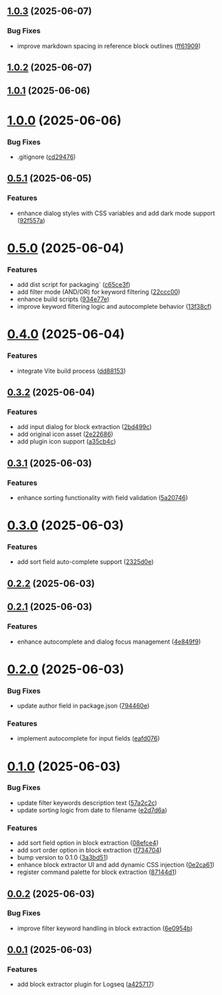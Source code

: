 ## [1.0.3](https://github.com/inchanS/logseq-block-extractor/compare/v1.0.2...v1.0.3) (2025-06-07)


### Bug Fixes

* improve markdown spacing in reference block outlines ([ff61909](https://github.com/inchanS/logseq-block-extractor/commit/ff61909be61c06567382f4c0dd0dee68d4d3a1a4))



## [1.0.2](https://github.com/inchanS/logseq-block-extractor/compare/v1.0.1...v1.0.2) (2025-06-07)



## [1.0.1](https://github.com/inchanS/logseq-block-extractor/compare/v1.0.0...v1.0.1) (2025-06-06)



# [1.0.0](https://github.com/inchanS/logseq-block-extractor/compare/v0.5.1...v1.0.0) (2025-06-06)


### Bug Fixes

* .gitignore ([cd29476](https://github.com/inchanS/logseq-block-extractor/commit/cd294766d2a5c0db6d79f5b41cef59a473ed3f36))



## [0.5.1](https://github.com/inchanS/logseq-block-extractor/compare/v0.5.0...v0.5.1) (2025-06-05)


### Features

* enhance dialog styles with CSS variables and add dark mode support ([92f557a](https://github.com/inchanS/logseq-block-extractor/commit/92f557aacf7468fe7f25632e7bf3453ae270d671))



# [0.5.0](https://github.com/inchanS/logseq-block-extractor/compare/v0.4.0...v0.5.0) (2025-06-04)


### Features

* add dist script for packaging` ([c65ce3f](https://github.com/inchanS/logseq-block-extractor/commit/c65ce3f7c5785f8ce7e39cbe8cbe78377237b507))
* add filter mode (AND/OR) for keyword filtering ([22ccc00](https://github.com/inchanS/logseq-block-extractor/commit/22ccc008ba8244b79e5eaa9134a459a64e826cab))
* enhance build scripts ([934e77e](https://github.com/inchanS/logseq-block-extractor/commit/934e77ef5fabb421d35260182351f9a01d6e0460))
* improve keyword filtering logic and autocomplete behavior ([13f38cf](https://github.com/inchanS/logseq-block-extractor/commit/13f38cf62d196ad6d0878bf3f7b6ab5569788147))



# [0.4.0](https://github.com/inchanS/logseq-block-extractor/compare/v0.3.2...v0.4.0) (2025-06-04)


### Features

* integrate Vite build process ([dd88153](https://github.com/inchanS/logseq-block-extractor/commit/dd881538dec9f44bbb41fd68f00707a31f0e0396))



## [0.3.2](https://github.com/inchanS/logseq-block-extractor/compare/v0.3.1...v0.3.2) (2025-06-04)


### Features

* add input dialog for block extraction ([2bd499c](https://github.com/inchanS/logseq-block-extractor/commit/2bd499cb0919cb9134eb50f147af3c21d2650deb))
* add original icon asset ([2e22686](https://github.com/inchanS/logseq-block-extractor/commit/2e226865cabf545acbc106d6067b64dd9ac16683))
* add plugin icon support ([a35cb4c](https://github.com/inchanS/logseq-block-extractor/commit/a35cb4c5deae345b6e6e5382c8047b82390cab50))



## [0.3.1](https://github.com/inchanS/logseq-block-extractor/compare/v0.3.0...v0.3.1) (2025-06-03)


### Features

* enhance sorting functionality with field validation ([5a20746](https://github.com/inchanS/logseq-block-extractor/commit/5a20746dd2a7e98fb8e1631c3c08fbe5d52e9140))



# [0.3.0](https://github.com/inchanS/logseq-block-extractor/compare/v0.2.2...v0.3.0) (2025-06-03)


### Features

* add sort field auto-complete support ([2325d0e](https://github.com/inchanS/logseq-block-extractor/commit/2325d0e1fcfeb6e8b6f607e2b8c34b4425538952))



## [0.2.2](https://github.com/inchanS/logseq-block-extractor/compare/v0.2.1...v0.2.2) (2025-06-03)



## [0.2.1](https://github.com/inchanS/logseq-block-extractor/compare/v0.2.0...v0.2.1) (2025-06-03)


### Features

* enhance autocomplete and dialog focus management ([4e849f9](https://github.com/inchanS/logseq-block-extractor/commit/4e849f914a0bbb7ed455e560dcc4a79ac528eb81))



# [0.2.0](https://github.com/inchanS/logseq-block-extractor/compare/v0.1.0...v0.2.0) (2025-06-03)


### Bug Fixes

* update author field in package.json ([794460e](https://github.com/inchanS/logseq-block-extractor/commit/794460ea914cd9a87c3077c9a77b323b62d10e4c))


### Features

* implement autocomplete for input fields ([eafd076](https://github.com/inchanS/logseq-block-extractor/commit/eafd0768ed652c43ee75f226e20fcceb7f812880))



# [0.1.0](https://github.com/inchanS/logseq-block-extractor/compare/v0.0.2...v0.1.0) (2025-06-03)


### Bug Fixes

* update filter keywords description text ([57a2c2c](https://github.com/inchanS/logseq-block-extractor/commit/57a2c2c4e053c9947f8c3c66e3ebc39d76f213cd))
* update sorting logic from date to filename ([e2d7d6a](https://github.com/inchanS/logseq-block-extractor/commit/e2d7d6a779a245d0a3a982ecc2682293b811906e))


### Features

* add sort field option in block extraction ([08efce4](https://github.com/inchanS/logseq-block-extractor/commit/08efce49ab72bf4d2447ff0511fab062f87d18dd))
* add sort order option in block extraction ([f734704](https://github.com/inchanS/logseq-block-extractor/commit/f734704544d00494113a757e3cc12a83e958ad42))
* bump version to 0.1.0 ([3a3bd51](https://github.com/inchanS/logseq-block-extractor/commit/3a3bd510bf7703522421da581541219bbd553779))
* enhance block extractor UI and add dynamic CSS injection ([0e2ca61](https://github.com/inchanS/logseq-block-extractor/commit/0e2ca613e6dca046e18b8160406cb07cfdda1234))
* register command palette for block extraction ([87144d1](https://github.com/inchanS/logseq-block-extractor/commit/87144d1f2c74af0e11d4afb17ea63afe66bc687d))



## [0.0.2](https://github.com/inchanS/logseq-block-extractor/compare/v0.0.1...v0.0.2) (2025-06-03)


### Bug Fixes

* improve filter keyword handling in block extraction ([6e0954b](https://github.com/inchanS/logseq-block-extractor/commit/6e0954be5f0a8a909e43db21f05ece395dec0cec))



## [0.0.1](https://github.com/inchanS/logseq-block-extractor/compare/a425717c6d0295a048904ce4f12a673f75e47c9c...v0.0.1) (2025-06-03)


### Features

* add block extractor plugin for Logseq ([a425717](https://github.com/inchanS/logseq-block-extractor/commit/a425717c6d0295a048904ce4f12a673f75e47c9c))



